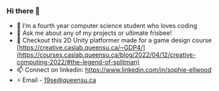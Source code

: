 ### Hi there 👋

- 🌱 I’m a fourth year computer science student who loves coding
- 💬 Ask me about any of my projects or ultimate frisbee!
- 🔭 Checkout this 2D Unity platformer made for a game design course [https://creative.caslab.queensu.ca/~GDP4/](https://courses.caslab.queensu.ca/blog/2022/04/12/creative-computing-2022/#the-legend-of-splitman)
- 📫 Connect on linkedin: https://www.linkedin.com/in/sophie-ellwood
- ⚡ Email - 19se@queensu.ca


<!--
**sophellwood/sophellwood** is a ✨ _special_ ✨ repository because its `README.md` (this file) appears on your GitHub profile.

Here are some ideas to get you started:

- 🔭 I’m currently working on ...
- 🌱 I’m currently learning ...
- 👯 I’m looking to collaborate on ...
- 🤔 I’m looking for help with ...
- 💬 Ask me about ...
- 📫 How to reach me: ...
- 😄 Pronouns: ...
- ⚡ Fun fact: ...
-->
